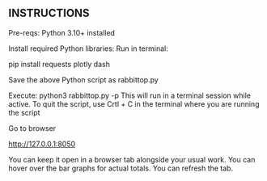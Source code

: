 ## INSTRUCTIONS
Pre-reqs: Python 3.10+ installed

Install required Python libraries: Run in terminal:

pip install requests plotly dash

Save the above Python script as rabbittop.py

Execute: python3 rabbittop.py -p This will run in a terminal session while active. To quit the script, use Crtl + C in the terminal where you are running the script

Go to browser

http://127.0.0.1:8050

You can keep it open in a browser tab alongside your usual work. You can hover over the bar graphs for actual totals. You can refresh the tab.
